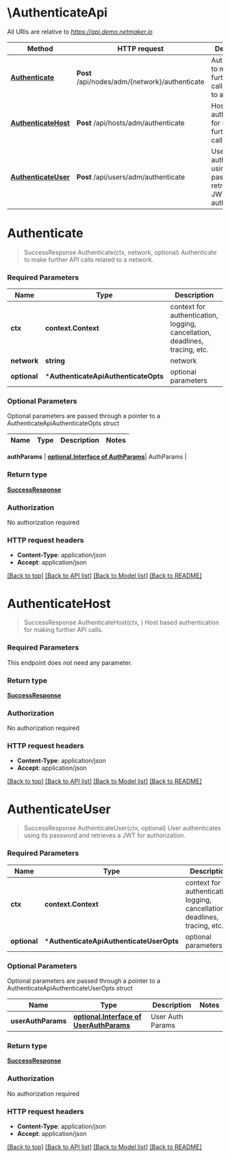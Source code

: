 # \AuthenticateApi

All URIs are relative to *https://api.demo.netmaker.io*

Method | HTTP request | Description
------------- | ------------- | -------------
[**Authenticate**](AuthenticateApi.md#Authenticate) | **Post** /api/nodes/adm/{network}/authenticate | Authenticate to make further API calls related to a network.
[**AuthenticateHost**](AuthenticateApi.md#AuthenticateHost) | **Post** /api/hosts/adm/authenticate | Host based authentication for making further API calls.
[**AuthenticateUser**](AuthenticateApi.md#AuthenticateUser) | **Post** /api/users/adm/authenticate | User authenticates using its password and retrieves a JWT for authorization.


# **Authenticate**
> SuccessResponse Authenticate(ctx, network, optional)
Authenticate to make further API calls related to a network.

### Required Parameters

Name | Type | Description  | Notes
------------- | ------------- | ------------- | -------------
 **ctx** | **context.Context** | context for authentication, logging, cancellation, deadlines, tracing, etc.
  **network** | **string**| network | 
 **optional** | ***AuthenticateApiAuthenticateOpts** | optional parameters | nil if no parameters

### Optional Parameters
Optional parameters are passed through a pointer to a AuthenticateApiAuthenticateOpts struct

Name | Type | Description  | Notes
------------- | ------------- | ------------- | -------------

 **authParams** | [**optional.Interface of AuthParams**](AuthParams.md)| AuthParams | 

### Return type

[**SuccessResponse**](SuccessResponse.md)

### Authorization

No authorization required

### HTTP request headers

 - **Content-Type**: application/json
 - **Accept**: application/json

[[Back to top]](#) [[Back to API list]](../README.md#documentation-for-api-endpoints) [[Back to Model list]](../README.md#documentation-for-models) [[Back to README]](../README.md)

# **AuthenticateHost**
> SuccessResponse AuthenticateHost(ctx, )
Host based authentication for making further API calls.

### Required Parameters
This endpoint does not need any parameter.

### Return type

[**SuccessResponse**](SuccessResponse.md)

### Authorization

No authorization required

### HTTP request headers

 - **Content-Type**: application/json
 - **Accept**: application/json

[[Back to top]](#) [[Back to API list]](../README.md#documentation-for-api-endpoints) [[Back to Model list]](../README.md#documentation-for-models) [[Back to README]](../README.md)

# **AuthenticateUser**
> SuccessResponse AuthenticateUser(ctx, optional)
User authenticates using its password and retrieves a JWT for authorization.

### Required Parameters

Name | Type | Description  | Notes
------------- | ------------- | ------------- | -------------
 **ctx** | **context.Context** | context for authentication, logging, cancellation, deadlines, tracing, etc.
 **optional** | ***AuthenticateApiAuthenticateUserOpts** | optional parameters | nil if no parameters

### Optional Parameters
Optional parameters are passed through a pointer to a AuthenticateApiAuthenticateUserOpts struct

Name | Type | Description  | Notes
------------- | ------------- | ------------- | -------------
 **userAuthParams** | [**optional.Interface of UserAuthParams**](UserAuthParams.md)| User Auth Params | 

### Return type

[**SuccessResponse**](SuccessResponse.md)

### Authorization

No authorization required

### HTTP request headers

 - **Content-Type**: application/json
 - **Accept**: application/json

[[Back to top]](#) [[Back to API list]](../README.md#documentation-for-api-endpoints) [[Back to Model list]](../README.md#documentation-for-models) [[Back to README]](../README.md)

